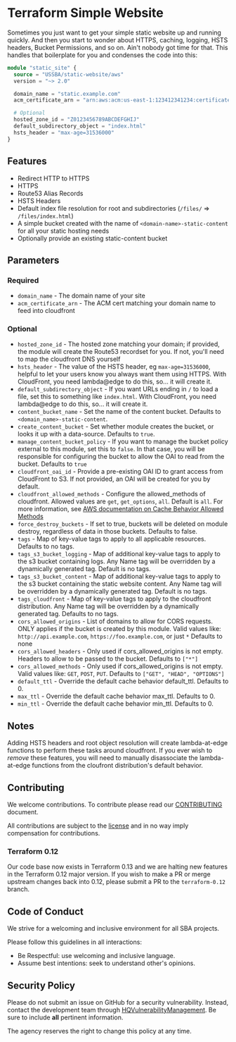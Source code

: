 # Terraform Simple Website

Sometimes you just want to get your simple static website up and running quickly.  And then you start to wonder about HTTPS, caching, logging, HSTS headers, Bucket Permissions, and so on.  Ain't nobody got time for that.  This handles that boilerplate for you and condenses the code into this:

```terraform
module "static_site" {
  source = "USSBA/static-website/aws"
  version = "~> 2.0"

  domain_name = "static.example.com"
  acm_certificate_arn = "arn:aws:acm:us-east-1:123412341234:certificate/1234abcd-1234-abcd-1234-abcd1234abcd"

  # Optional
  hosted_zone_id = "Z0123456789ABCDEFGHIJ"
  default_subdirectory_object = "index.html"
  hsts_header = "max-age=31536000"
}

```

## Features

* Redirect HTTP to HTTPS
* HTTPS
* Route53 Alias Records
* HSTS Headers
* Default index file resolution for root and subdirectories (`/files/` => `/files/index.html`)
* A simple bucket created with the name of `<domain-name>-static-content` for all your static hosting needs
* Optionally provide an existing static-content bucket

## Parameters

### Required

* `domain_name` - The domain name of your site
* `acm_certificate_arn` - The ACM cert matching your domain name to feed into cloudfront

### Optional

* `hosted_zone_id` - The hosted zone matching your domain; if provided, the module will create the Route53 recordset for you.  If not, you'll need to map the cloudfront DNS yourself
* `hsts_header` - The value of the HSTS header, eg `max-age=31536000`, helpful to let your users know you always want them using HTTPS.  With CloudFront, you need lambda@edge to do this, so... it will create it.
* `default_subdirectory_object` - If you want URLs ending in `/` to load a file, set this to something like `index.html`. With CloudFront, you need lambda@edge to do this, so... it will create it.
* `content_bucket_name` - Set the name of the content bucket.  Defaults to `<domain_name>-static-content`.
* `create_content_bucket` - Set whether module creates the bucket, or looks it up with a data-source.  Defaults to `true`.
* `manage_content_bucket_policy` - If you want to manage the bucket policy external to this module, set this to `false`.  In that case, you will be responsible for configuring the bucket to allow the OAI to read from the bucket.  Defaults to `true`
* `cloudfront_oai_id` - Provide a pre-existing OAI ID to grant access from CloudFront to S3.  If not provided, an OAI will be created for you by default.
* `cloudfront_allowed_methods` - Configure the allowed_methods of cloudfront.  Allowed values are `get`, `get_options`, `all`.  Default is `all`.  For more information, see [AWS documentation on Cache Behavior Allowed Methods](https://docs.aws.amazon.com/AWSCloudFormation/latest/UserGuide/aws-properties-cloudfront-distribution-defaultcachebehavior.html#cfn-cloudfront-distribution-defaultcachebehavior-allowedmethods)
* `force_destroy_buckets` - If set to true, buckets will be deleted on module destroy, regardless of data in those buckets.  Defaults to false.
* `tags` - Map of key-value tags to apply to all applicable resources. Defaults to no tags.
* `tags_s3_bucket_logging` - Map of additional key-value tags to apply to the s3 bucket containing logs. Any Name tag will be overridden by a dynamically generated tag. Default is no tags.
* `tags_s3_bucket_content` - Map of additional key-value tags to apply to the s3 bucket containing the static website content. Any Name tag will be overridden by a dynamically generated tag. Default is no tags.
* `tags_cloudfront` - Map of key-value tags to apply to the cloudfront distribution. Any Name tag will be overridden by a dynamically generated tag. Defaults to no tags.
* `cors_allowed_origins` - List of domains to allow for CORS requests. ONLY applies if the bucket is created by this module.  Valid values like: `http://api.example.com`, `https://foo.example.com`, or just `*`  Defaults to none
* `cors_allowed_headers` - Only used if cors_allowed_origins is not empty.  Headers to allow to be passed to the bucket. Defaults to `["*"]`
* `cors_allowed_methods` - Only used if cors_allowed_origins is not empty.  Valid values like: `GET`, `POST`, `PUT`. Defaults to `["GET", "HEAD", "OPTIONS"]`
* `default_ttl` - Override the default cache behavior default_ttl. Defaults to 0.
* `max_ttl` - Override the default cache behavior max_ttl. Defaults to 0.
* `min_ttl` - Override the default cache behavior min_ttl. Defaults to 0.

## Notes

Adding HSTS headers and root object resolution will create lambda-at-edge functions to perform these tasks around cloudfront.  If you ever wish to _remove_ these features, you will need to manually disassociate the lambda-at-edge functions from the cloufront distribution's default behavior.

## Contributing

We welcome contributions.
To contribute please read our [CONTRIBUTING](CONTRIBUTING.md) document.

All contributions are subject to the [license](LICENSE.md) and in no way imply compensation for contributions.

### Terraform 0.12

Our code base now exists in Terraform 0.13 and we are halting new features in the Terraform 0.12 major version.  If you wish to make a PR or merge upstream changes back into 0.12, please submit a PR to the `terraform-0.12` branch.

## Code of Conduct

We strive for a welcoming and inclusive environment for all SBA projects.

Please follow this guidelines in all interactions:

* Be Respectful: use welcoming and inclusive language.
* Assume best intentions: seek to understand other's opinions.

## Security Policy

Please do not submit an issue on GitHub for a security vulnerability.
Instead, contact the development team through [HQVulnerabilityManagement](mailto:HQVulnerabilityManagement@sba.gov).
Be sure to include **all** pertinent information.

The agency reserves the right to change this policy at any time.
